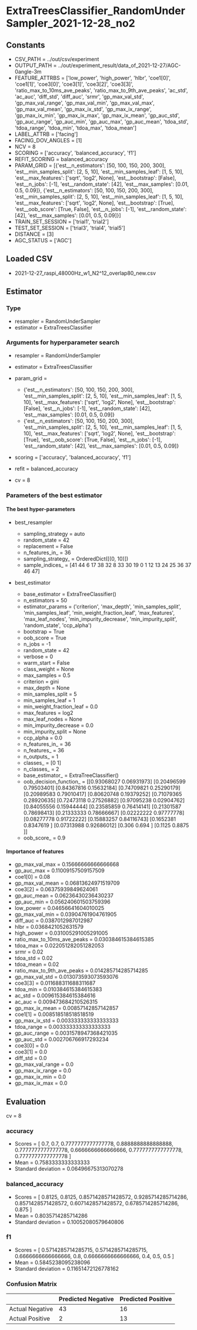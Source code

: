 # ExtraTreesClassifier_RandomUnderSampler_2021-12-28_no2
## Constants
- CSV_PATH = ../out/csv/experiment
- OUTPUT_PATH = ../out/experiment_result/data_of_2021-12-27/AGC-0angle-3m
- FEATURE_ATTRBS = ['low_power', 'high_power', 'hlbr', 'coe1[0]', 'coe1[1]', 'coe3[0]', 'coe3[1]', 'coe3[2]', 'coe3[3]', 'ratio_max_to_10ms_ave_peaks', 'ratio_max_to_9th_ave_peaks', 'ac_std', 'ac_auc', 'diff_std', 'diff_auc', 'srmr', 'gp_max_val_std', 'gp_max_val_range', 'gp_max_val_min', 'gp_max_val_max', 'gp_max_val_mean', 'gp_max_ix_std', 'gp_max_ix_range', 'gp_max_ix_min', 'gp_max_ix_max', 'gp_max_ix_mean', 'gp_auc_std', 'gp_auc_range', 'gp_auc_min', 'gp_auc_max', 'gp_auc_mean', 'tdoa_std', 'tdoa_range', 'tdoa_min', 'tdoa_max', 'tdoa_mean']
- LABEL_ATTRB = ['facing']
- FACING_DOV_ANGLES = [1]
- NCV = 8
- SCORING = ['accuracy', 'balanced_accuracy', 'f1']
- REFIT_SCORING = balanced_accuracy
- PARAM_GRID = [{'est__n_estimators': [50, 100, 150, 200, 300], 'est__min_samples_split': [2, 5, 10], 'est__min_samples_leaf': [1, 5, 10], 'est__max_features': ['sqrt', 'log2', None], 'est__bootstrap': [False], 'est__n_jobs': [-1], 'est__random_state': [42], 'est__max_samples': [0.01, 0.5, 0.09]}, {'est__n_estimators': [50, 100, 150, 200, 300], 'est__min_samples_split': [2, 5, 10], 'est__min_samples_leaf': [1, 5, 10], 'est__max_features': ['sqrt', 'log2', None], 'est__bootstrap': [True], 'est__oob_score': [True, False], 'est__n_jobs': [-1], 'est__random_state': [42], 'est__max_samples': [0.01, 0.5, 0.09]}]
- TRAIN_SET_SESSION = ['trial1', 'trial2']
- TEST_SET_SESSION = ['trial3', 'trial4', 'trial5']
- DISTANCE = [3]
- AGC_STATUS = ['AGC']

## Loaded CSV
- 2021-12-27_raspi_48000Hz_w1_N2^12_overlap80_new.csv

## Estimator
### Type
- resampler = RandomUnderSampler
- estimator = ExtraTreesClassifier

### Arguments for hyperparameter search
- resampler = RandomUnderSampler
- estimator = ExtraTreesClassifier
- param_grid = 
	- {'est__n_estimators': [50, 100, 150, 200, 300], 'est__min_samples_split': [2, 5, 10], 'est__min_samples_leaf': [1, 5, 10], 'est__max_features': ['sqrt', 'log2', None], 'est__bootstrap': [False], 'est__n_jobs': [-1], 'est__random_state': [42], 'est__max_samples': [0.01, 0.5, 0.09]}
	- {'est__n_estimators': [50, 100, 150, 200, 300], 'est__min_samples_split': [2, 5, 10], 'est__min_samples_leaf': [1, 5, 10], 'est__max_features': ['sqrt', 'log2', None], 'est__bootstrap': [True], 'est__oob_score': [True, False], 'est__n_jobs': [-1], 'est__random_state': [42], 'est__max_samples': [0.01, 0.5, 0.09]}

- scoring = ['accuracy', 'balanced_accuracy', 'f1']
- refit = balanced_accuracy
- cv = 8

### Parameters of the best estimator
#### The best hyper-parameters
- best_resampler
	- sampling_strategy = auto
	- random_state = 42
	- replacement = False
	- n_features_in_ = 36
	- sampling_strategy_ = OrderedDict([(0, 10)])
	- sample_indices_ = [41 44  6 17 38 32  8 33 30 19  0  1 12 13 24 25 36 37 46 47]

- best_estimator
	- base_estimator = ExtraTreeClassifier()
	- n_estimators = 50
	- estimator_params = ('criterion', 'max_depth', 'min_samples_split', 'min_samples_leaf', 'min_weight_fraction_leaf', 'max_features', 'max_leaf_nodes', 'min_impurity_decrease', 'min_impurity_split', 'random_state', 'ccp_alpha')
	- bootstrap = True
	- oob_score = True
	- n_jobs = -1
	- random_state = 42
	- verbose = 0
	- warm_start = False
	- class_weight = None
	- max_samples = 0.5
	- criterion = gini
	- max_depth = None
	- min_samples_split = 5
	- min_samples_leaf = 1
	- min_weight_fraction_leaf = 0.0
	- max_features = log2
	- max_leaf_nodes = None
	- min_impurity_decrease = 0.0
	- min_impurity_split = None
	- ccp_alpha = 0.0
	- n_features_in_ = 36
	- n_features_ = 36
	- n_outputs_ = 1
	- classes_ = [0 1]
	- n_classes_ = 2
	- base_estimator_ = ExtraTreeClassifier()
	- oob_decision_function_ = [[0.93068027 0.06931973]
 [0.20496599 0.79503401]
 [0.84367816 0.15632184]
 [0.74709821 0.25290179]
 [0.20989583 0.79010417]
 [0.80620748 0.19379252]
 [0.71079365 0.28920635]
 [0.72473118 0.27526882]
 [0.97095238 0.02904762]
 [0.84055556 0.15944444]
 [0.23585859 0.76414141]
 [0.21301587 0.78698413]
 [0.21333333 0.78666667]
 [0.02222222 0.97777778]
 [0.08277778 0.91722222]
 [0.15883257 0.84116743]
 [0.1652381  0.8347619 ]
 [0.07313988 0.92686012]
 [0.306      0.694     ]
 [0.1125     0.8875    ]]
	- oob_score_ = 0.9

#### Importance of features
- gp_max_val_max = 0.15666666666666668
- gp_auc_max = 0.11009157509157509
- coe1[0] = 0.08
- gp_max_val_mean = 0.06813624971519709
- coe3[2] = 0.06375939849624061
- gp_auc_mean = 0.06236430236430237
- gp_auc_min = 0.056240601503759396
- low_power = 0.04656641604010025
- gp_max_val_min = 0.03904761904761905
- diff_auc = 0.0387012987012987
- hlbr = 0.0368421052631579
- high_power = 0.031005291005291005
- ratio_max_to_10ms_ave_peaks = 0.030384615384615385
- tdoa_max = 0.022051282051282053
- srmr = 0.02
- tdoa_std = 0.02
- tdoa_mean = 0.02
- ratio_max_to_9th_ave_peaks = 0.014285714285714285
- gp_max_val_std = 0.013073593073593076
- coe3[3] = 0.011688311688311687
- tdoa_min = 0.010384615384615383
- ac_std = 0.009615384615384616
- ac_auc = 0.009473684210526315
- gp_max_ix_mean = 0.00857142857142857
- coe1[1] = 0.008518518518518519
- gp_max_ix_std = 0.003333333333333333
- tdoa_range = 0.003333333333333333
- gp_auc_range = 0.0031578947368421035
- gp_auc_std = 0.002706766917293234
- coe3[0] = 0.0
- coe3[1] = 0.0
- diff_std = 0.0
- gp_max_val_range = 0.0
- gp_max_ix_range = 0.0
- gp_max_ix_min = 0.0
- gp_max_ix_max = 0.0

## Evaluation
cv = 8
### accuracy
- Scores = [ 0.7, 0.7, 0.7777777777777778, 0.8888888888888888, 0.7777777777777778, 0.6666666666666666, 0.7777777777777778, 0.7777777777777778 ]
- Mean = 0.7583333333333333
- Standard deviation = 0.06496675313070278

### balanced_accuracy
- Scores = [ 0.8125, 0.8125, 0.8571428571428572, 0.9285714285714286, 0.8571428571428572, 0.6071428571428572, 0.6785714285714286, 0.875 ]
- Mean = 0.8035714285714286
- Standard deviation = 0.10052080579640806

### f1
- Scores = [ 0.5714285714285715, 0.5714285714285715, 0.6666666666666666, 0.8, 0.6666666666666666, 0.4, 0.5, 0.5 ]
- Mean = 0.5845238095238096
- Standard deviation = 0.11651472126778162

### Confusion Matrix
|  | Predicted Negative | Predicted Positive |
| --- | --- | --- |
| Actual Negative | 43 | 16 |
| Actual Positive | 2 | 13 |

      